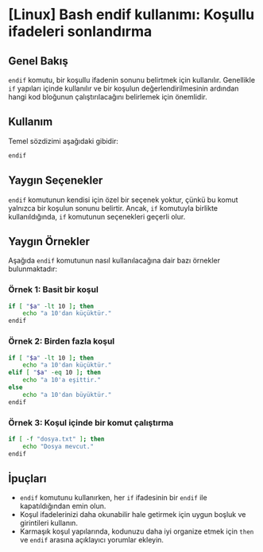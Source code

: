 # [Linux] Bash endif kullanımı: Koşullu ifadeleri sonlandırma

## Genel Bakış
`endif` komutu, bir koşullu ifadenin sonunu belirtmek için kullanılır. Genellikle `if` yapıları içinde kullanılır ve bir koşulun değerlendirilmesinin ardından hangi kod bloğunun çalıştırılacağını belirlemek için önemlidir.

## Kullanım
Temel sözdizimi aşağıdaki gibidir:

```bash
endif
```

## Yaygın Seçenekler
`endif` komutunun kendisi için özel bir seçenek yoktur, çünkü bu komut yalnızca bir koşulun sonunu belirtir. Ancak, `if` komutuyla birlikte kullanıldığında, `if` komutunun seçenekleri geçerli olur.

## Yaygın Örnekler
Aşağıda `endif` komutunun nasıl kullanılacağına dair bazı örnekler bulunmaktadır:

### Örnek 1: Basit bir koşul
```bash
if [ "$a" -lt 10 ]; then
    echo "a 10'dan küçüktür."
endif
```

### Örnek 2: Birden fazla koşul
```bash
if [ "$a" -lt 10 ]; then
    echo "a 10'dan küçüktür."
elif [ "$a" -eq 10 ]; then
    echo "a 10'a eşittir."
else
    echo "a 10'dan büyüktür."
endif
```

### Örnek 3: Koşul içinde bir komut çalıştırma
```bash
if [ -f "dosya.txt" ]; then
    echo "Dosya mevcut."
endif
```

## İpuçları
- `endif` komutunu kullanırken, her `if` ifadesinin bir `endif` ile kapatıldığından emin olun.
- Koşul ifadelerinizi daha okunabilir hale getirmek için uygun boşluk ve girintileri kullanın.
- Karmaşık koşul yapılarında, kodunuzu daha iyi organize etmek için `then` ve `endif` arasına açıklayıcı yorumlar ekleyin.